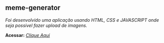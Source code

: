 ## meme-generator

_Foi desenvolvido uma aplicação usando HTML, CSS e JAVASCRIPT onde seja possivel fazer upload de imagens._

**Acessar:** _[Clique Aqui](https://alissonrh.github.io/meme-generator/)_